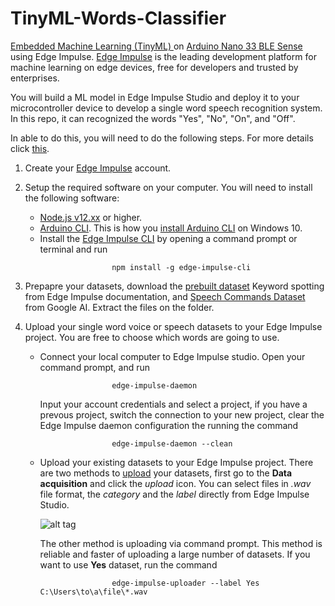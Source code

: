 # TinyML-Words-Classifier
[Embedded Machine Learning (TinyML) ](https://docs.edgeimpulse.com/docs/what-is-embedded-machine-learning-anyway) on [Arduino Nano 33 BLE Sense](https://store.arduino.cc/usa/nano-33-ble-sense) using Edge Impulse. [Edge Impulse](https://www.edgeimpulse.com/our-story) is the leading development platform for machine learning on edge devices, free for developers and trusted by enterprises.

You will build a ML model in Edge Impulse Studio and deploy it to your microcontroller device to develop a single word speech recognition system. In this repo, it can recognized the words "Yes", "No", "On", and "Off".

In able to do this, you will need to do the following steps. For more details click [this](https://docs.edgeimpulse.com/docs/arduino-nano-33-ble-sense).
1. Create your [Edge Impulse](https://www.edgeimpulse.com/#:~:text=Edge%20Impulse%20is%20the%20leading,developers%20and%20trusted%20by%20enterprises.) account.
2. Setup the required software on your computer.
   You will need to install the following software:
   -  [Node.js v12.xx](https://nodejs.org/en/download/) or higher.
   -  [Arduino CLI](https://arduino.github.io/arduino-cli/installation/). This is how you [install Arduino CLI](https://www.youtube.com/watch?v=1jMWsFER-Bc) on Windows 10.
   -  Install the [Edge Impulse CLI](https://docs.edgeimpulse.com/docs/cli-installation) by opening a command prompt or terminal and run
      ```
                      npm install -g edge-impulse-cli
      ```
3. Prepapre your datasets, download the [prebuilt dataset](https://docs.edgeimpulse.com/docs/keyword-spotting) Keyword spotting from Edge Impulse documentation, and [Speech Commands Dataset](http://download.tensorflow.org/data/speech_commands_v0.01.tar.gz) from Google AI. Extract the files on the folder.

4. Upload your single word voice or speech datasets to your Edge Impulse project. You are free to choose which words are going to use.
   -  Connect your local computer to Edge Impulse studio. Open your command prompt, and run
      ```
                      edge-impulse-daemon
      ```
      Input your account credentials and select a project, if you have a prevous project, switch the connection to your new project, clear the Edge Impulse daemon configuration the running the command
      ```
                      edge-impulse-daemon --clean
      ```
   -  Upload your existing datasets to your Edge Impulse project. There are two methods to [upload](https://docs.edgeimpulse.com/docs/cli-uploader) your datasets, first go to the **Data acquisition** and click the *upload* icon. You can select files in *.wav* file format, the *category* and the *label* directly from Edge Impulse Studio.
   
      ![alt tag](https://files.readme.io/3677848-Screenshot_2020-07-16_at_13.34.56.png) 
      
      The other method is uploading via command prompt. This method is reliable and faster of uploading a large number of datasets. If you want to use **Yes** dataset, run the command
      ```
                      edge-impulse-uploader --label Yes C:\Users\to\a\file\*.wav
      ```
     
      

